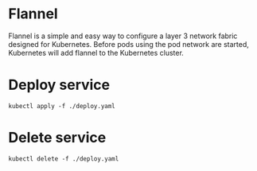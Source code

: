 # Flannel
Flannel is a simple and easy way to configure a layer 3 network fabric designed
for Kubernetes. Before pods using the pod network are started, Kubernetes will
add flannel to the Kubernetes cluster.

# Deploy service

```
kubectl apply -f ./deploy.yaml
```

# Delete service

```
kubectl delete -f ./deploy.yaml
```
